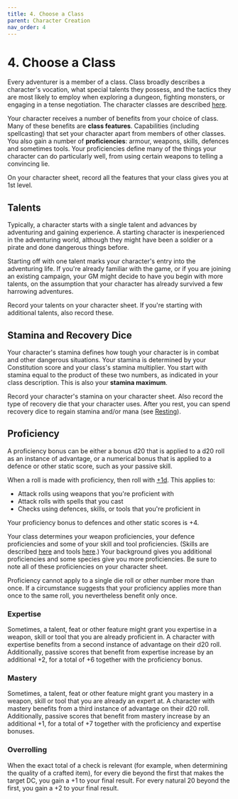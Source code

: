 ```yaml
---
title: 4. Choose a Class
parent: Character Creation
nav_order: 4
---
```


# 4. Choose a Class
Every adventurer is a member of a class. Class broadly describes a character's vocation, what special talents they possess, and the tactics they are most likely to employ when exploring a dungeon, fighting monsters, or engaging in a tense negotiation. The character classes are described [here](https://stormchaserroleplaying.com/stormchaserRPG/Classes/).

Your character receives a number of benefits from your choice of class. Many of these benefits are **class features**. Capabilities (including spellcasting) that set your character apart from members of other classes. You also gain a number of **proficiencies**: armour, weapons, skills, defences and sometimes tools. Your proficiencies define many of the things your character can do particularly well, from using certain weapons to telling a convincing lie.

On your character sheet, record all the features that your class gives you at 1st level.

## Talents
Typically, a character starts with a single talent and advances by adventuring and gaining experience. A starting character is inexperienced in the adventuring world, although they might have been a soldier or a pirate and done dangerous things before.

Starting off with one talent marks your character's entry into the adventuring life. If you're already familiar with the game, or if you are joining an existing campaign, your GM might decide to have you begin with more talents, on the assumption that your character has already survived a few harrowing adventures.

Record your talents on your character sheet. If you're starting with additional talents, also record these.

## Stamina and Recovery Dice
Your character's stamina defines how tough your character is in combat and other dangerous situations. Your stamina is determined by your Constitution score and your class's stamina multiplier. You start with stamina equal to the product of these two numbers, as indicated in your class description. This is also your **stamina maximum**.

Record your character's stamina on your character sheet. Also record the type of recovery die that your character uses. After you rest, you can spend recovery dice to regain stamina and/or mana (see [Resting](https://stormchaserroleplaying.com/stormchaserRPG/Adventuring/Resting/)).

## Proficiency
A proficiency bonus can be either a bonus d20 that is applied to a d20 roll as an instance of advantage, or a numerical bonus that is applied to a defence or other static score, such as your passive skill.

When a roll is made with proficiency, then roll with [+1d](http://stormchaserroleplaying.com/stormchaserRPG/UsingAbilityScores/AdvantageandDisadvantage.html). This applies to:
* Attack rolls using weapons that you're proficient with
* Attack rolls with spells that you cast
* Checks using defences, skills, or tools that you're proficient in

Your proficiency bonus to defences and other static scores is +4.

Your class determines your weapon proficiencies, your defence proficiencies and some of your skill and tool proficiencies. (Skills are described [here](https://stormchaserroleplaying.com/stormchaserRPG/UsingAbilityScores/AbilityChecks/Skills/) and tools [here](https://stormchaserroleplaying.com/stormchaserRPG/Equipment/Tools/).) Your background gives you additional proficiencies and some species give you more proficiencies. Be sure to note all of these proficiencies on your character sheet.

Proficiency cannot apply to a single die roll or other number more than once. If a circumstance suggests that your proficiency applies more than once to the same roll, you nevertheless benefit only once.

### Expertise
Sometimes, a talent, feat or other feature might grant you expertise in a weapon, skill or tool that you are already proficient in. A character with expertise benefits from a second instance of advantage on their d20 roll. Additionally, passive scores that benefit from expertise increase by an additional +2, for a total of +6 together with the proficiency bonus.

### Mastery
Sometimes, a talent, feat or other feature might grant you mastery in a weapon, skill or tool that you are already an expert at. A character with mastery benefits from a third instance of advantage on their d20 roll. Additionally, passive scores that benefit from mastery increase by an additional +1, for a total of +7 together with the proficiency and expertise bonuses.

### Overrolling
When the exact total of a check is relevant (for example, when determining the quality of a crafted item), for every die beyond the first that makes the target DC, you gain a +1 to your final result. For every natural 20 beyond the first, you gain a +2 to your final result.